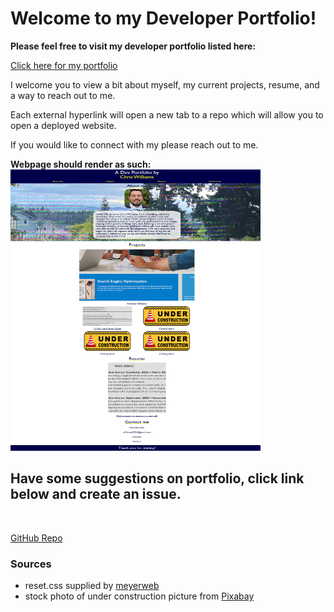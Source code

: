 # Welcome to my Developer Portfolio! 

<p> <strong>Please feel free to visit my developer portfolio listed here:</strong>
<br>

[Click here for my portfolio](https://xchrisxwilliamsx.github.io/dev-portfolio)
<p> I welcome you to view a bit about myself, my current projects, resume, and a way to reach out to me. 
<p> Each external hyperlink will open a new tab to a repo which will allow you to open a deployed website.
<p> If you would like to connect with my please reach out to me.  

<p> <strong> Webpage should render as such: </strong>

<img src="./assets/media/dev_port_full_screen_render.png" width="400" height="450" alt="portfolio full page render">

## Have some suggestions on portfolio, click link below and create an issue.
<br>

[GitHub Repo](https://github.com/xChrisxWilliamsx/dev-portfolio)

### Sources

* reset.css supplied by [meyerweb](http://meyerweb.com/eric/tools/css/reset/)
* stock photo of under construction picture from [Pixabay](https://pixabay.com/illustrations/sign-cone-symbol-traffic-warning-2408065/)